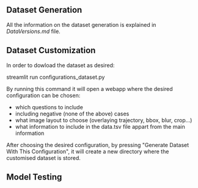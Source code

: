 ## Dataset Generation
All the information on the dataset generation is explained in _DataVersions.md_ file. 

## Dataset Customization
In order to dowload the dataset as desired: 

streamlit run configurations_dataset.py

By running this command it will open a webapp where the desired configuration can be chosen: 
- which questions to include
- including negative (none of the above) cases
- what image layout to choose (overlaying trajectory, bbox, blur, crop...)
- what information to include in the data.tsv file appart from the main information

After choosing the desired configuration, by pressing "Generate Dataset With This Configuration", it will create a new directory where the customised dataset is stored.

## Model Testing
